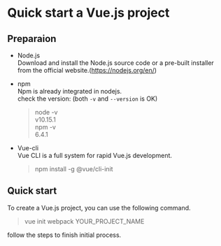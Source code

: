 # Quick start a Vue.js project

## Preparaion

- Node.js  
Download and install the Node.js source code or a pre-built installer from the official website.(https://nodejs.org/en/)

- npm  
Npm is already integrated in nodejs.  
  check the version: (both `-v` and `--version` is OK)

  >node -v  
  v10.15.1  
  npm -v  
  6.4.1

- Vue-cli  
  Vue CLI is a full system for rapid Vue.js development.

  >npm install -g @vue/cli-init

## Quick start

To create a Vue.js project, you can use the following command.
  > vue init webpack YOUR_PROJECT_NAME

follow the steps to finish initial process.
